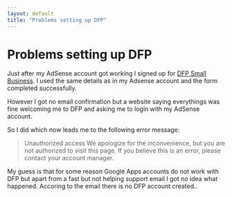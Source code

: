 ```yaml
---
layout: default
title: "Problems setting up DFP"
---
```

# Problems setting up DFP

Just after my AdSense account got working I signed up for [DFP Small Business](https://www.google.com/intl/en_US/dfp/info/sb/index.html). I used the same details as in my Adsense account and the form completed successfully.

However I got no email confirmation but a website saying everythings was fine welcoming me to DFP and asking me to login with my AdSense account.

So I did which now leads me to the following error message:

> Unauthorized access
> We apologize for the inconvenience, but you are not authorized to visit this page. If you believe this is an error, please contact your account manager.

My guess is that for some reason Google Apps accounts do not work with DFP but apart from a fast but not helping support email I got no idea what happened. Accoring to the email there is no DFP account created..

